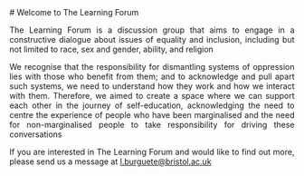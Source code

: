 <div style="text-align: justify"> 
# Welcome to The Learning Forum

The Learning Forum is a discussion group that aims to engage in a constructive dialogue about issues of equality and inclusion, including but not limited to race, sex and gender, ability, and religion

We recognise that the responsibility for dismantling systems of oppression lies with those who benefit from them; and to acknowledge and pull apart such systems, we need to understand how they work and how we interact with them. Therefore, we aimed to create a space where we can support each other in the journey of self-education, acknowledging the need to centre the experience of people who have been marginalised and the need for non-marginalised people to take responsibility for driving these conversations

If you are interested in The Learning Forum and would like to find out more, please send us a message at l.burguete@bristol.ac.uk

</div>
